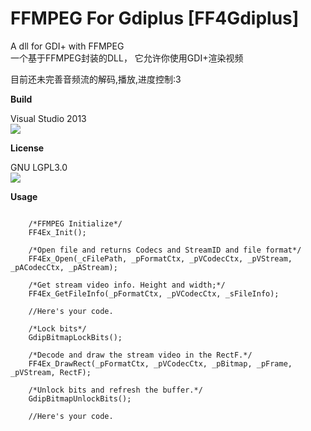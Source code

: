# FFMPEG For Gdiplus [FF4Gdiplus]
A dll for GDI+ with FFMPEG<br>
一个基于FFMPEG封装的DLL， 它允许你使用GDI+渲染视频

目前还未完善音频流的解码,播放,进度控制:3

<strong>Build</strong><br>
<div>Visual Studio 2013</div>
<img src="https://img.shields.io/badge/build-passing-green.svg">


<strong>License</strong><br>
<div>GNU LGPL3.0</div><img src="https://img.shields.io/badge/license-GNU%20LGPL3.0-ff69b4.svg">

<strong>Usage</strong>
<pre>
<code>
    /*FFMPEG Initialize*/
    FF4Ex_Init();

    /*Open file and returns Codecs and StreamID and file format*/
    FF4Ex_Open(_cFilePath, _pFormatCtx, _pVCodecCtx, _pVStream, _pACodecCtx, _pAStream);

    /*Get stream video info. Height and width;*/
    FF4Ex_GetFileInfo(_pFormatCtx, _pVCodecCtx, _sFileInfo);

    //Here's your code.

    /*Lock bits*/
    GdipBitmapLockBits();

    /*Decode and draw the stream video in the RectF.*/
    FF4Ex_DrawRect(_pFormatCtx, _pVCodecCtx, _pBitmap, _pFrame, _pVStream, RectF);

    /*Unlock bits and refresh the buffer.*/
    GdipBitmapUnlockBits();

    //Here's your code.

</code>
</pre>


